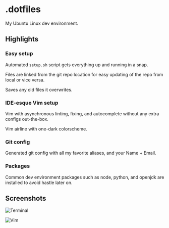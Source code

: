 # .dotfiles

My Ubuntu Linux dev environment.

## Highlights

### Easy setup

Automated `setup.sh` script gets everything up and running in a snap. 

Files are linked from the git repo location for easy updating of the repo from local or vice versa.

Saves any old files it overwrites.

### IDE-esque Vim setup

Vim with asynchronous linting, fixing, and autocomplete without any extra configs out-the-box.

Vim airline with one-dark colorscheme.

### Git config

Generated git config with all my favorite aliases, and your Name + Email.

### Packages

Common dev environment packages such as node, python, and openjdk are installed to avoid hastle later on.

## Screenshots

![Terminal](images/shell-example-1.png)

![Vim](images/vim-example-1.png)

